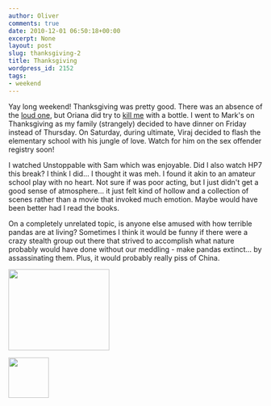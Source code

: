 ```yaml
---
author: Oliver
comments: true
date: 2010-12-01 06:50:18+00:00
excerpt: None
layout: post
slug: thanksgiving-2
title: Thanksgiving
wordpress_id: 2152
tags:
- weekend
---
```


Yay long weekend!  Thanksgiving was pretty good. There was an absence of the <a href="http://www.livizilla.com/">loud one</a>, but Oriana did try to <a href="http://twitter.com/owiber/status/8386342765461504">kill me</a> with a bottle.  I went to Mark's on Thanksgiving as my family (strangely) decided to have dinner on Friday instead of Thursday.  On Saturday, during ultimate, Viraj decided to flash the elementary school with his jungle of love.  Watch for him on the sex offender registry soon!

I watched Unstoppable with Sam which was enjoyable.  Did I also watch HP7 this break?  I think I did... I thought it was meh.  I found it akin to an amateur school play with no heart.  Not sure if was poor acting, but I just didn't get a good sense of atmosphere... it just felt kind of hollow and a collection of scenes rather than a movie that invoked much emotion.  Maybe would have been better had I read the books.

On a completely unrelated topic, is anyone else amused with how terrible pandas are at living?  Sometimes I think it would be funny if there were a crazy stealth group out there that strived to accomplish what nature probably would have done without our meddling - make pandas extinct... by assassinating them.  Plus, it would probably really piss of China.

<a href="https://www.owiber.com/2010/12/01/thanksgiving-2/panda/" rel="attachment wp-att-2153"><img src="https://www.owiber.com/wp-content/uploads/2010/12/panda.jpg" alt="" title="panda" width="200" height="161" class="alignnone size-full wp-image-2153" /></a>

<a href="https://www.owiber.com/2010/12/01/thanksgiving-2/photo-on-2010-12-01-at-00-47/" rel="attachment wp-att-2154"><img src="https://www.owiber.com/wp-content/uploads/2010/12/Photo-on-2010-12-01-at-00.47-80x80.jpg" alt="" title="Photo on 2010-12-01 at 00.47" width="80" height="80" class="alignnone size-thumbnail wp-image-2154" /></a>